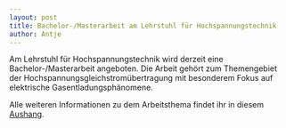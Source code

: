 ```yaml
---
layout: post
title: Bachelor-/Masterarbeit am Lehrstuhl für Hochspannungstechnik 
author: Antje
---
```


Am Lehrstuhl für Hochspannungstechnik wird derzeit eine Bachelor-/Masterarbeit angeboten.
Die Arbeit gehört zum Themengebiet der Hochspannungsgleichstromübertragung mit besonderem Fokus auf elektrische Gasentladungsphänomene.

Alle weiteren Informationen zu dem Arbeitsthema findet ihr in diesem [Aushang](dokumente/ausschreibungen_jobboerse/2019-09-19_etechnik.pdf).